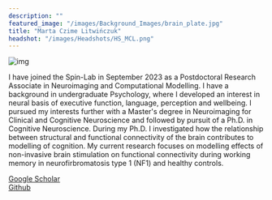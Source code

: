 ```yaml
---
description: ""
featured_image: "/images/Background_Images/brain_plate.jpg"
title: "Marta Czime Litwińczuk"
headshot: "/images/Headshots/HS_MCL.png"
---
```


![img](/images/Headshots/HA_MCL.png)

I have joined the Spin-Lab in September 2023 as a Postdoctoral Research Associate in Neuroimaging and Computational Modelling. I have a background in undergraduate Psychology, where I developed an interest in neural basis of executive function, language, perception and wellbeing. I pursued my interests further with a Master's degree in Neuroimaging for Clinical and Cognitive Neuroscience and followed by pursuit of a Ph.D. in Cognitive Neuroscience. During my Ph.D. I investigated how the relationship between structural and functional connectivity of the brain contributes to modelling of cognition. My current research focuses on modelling effects of non-invasive brain stimulation on functional connectivity during working memory in neurofirbromatosis type 1 (NF1) and healthy controls. 

[Google Scholar](https://scholar.google.com/citations?user=_-iZdwkAAAAJ&hl=en)          
[Github](https://github.com/MCLit/) 


  
<!-- some formatting - need the spaces! *Italics*       
_Italics_       
__Bold__       
___Bold+Italics___       
this_is_not_emphasis       
~~strikethrough~~       
Content with a --(dash) and a ---(long dash)    --> 